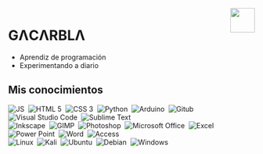 <img align="right" border-radius="50px" src="https://avatars.githubusercontent.com/u/73355508?v=4" height="50">
<h1>GΛCΛRBLΛ</h1>

<ul>
  <li>Aprendiz de programación</li>
  <li>Experimentando a diario</li>
</ul>

## Mis conocimientos
![JS](https://img.shields.io/badge/JavaScript-05122A?style=flat&logo=javascript)&nbsp;
![HTML 5](https://img.shields.io/badge/-HTML_5-05122A?style=flat&logo=HTML5)&nbsp; 
![CSS 3](https://img.shields.io/badge/-CSS_3-05122A?style=flat&logo=CSS3&logoColor=1572B6)&nbsp; 
![Python](https://img.shields.io/badge/Python-05122A?style=flat&logo=python)&nbsp;
![Arduino](https://img.shields.io/badge/-Arduino-05122A?style=flat&logo=arduino)&nbsp;
![Gitub](https://img.shields.io/badge/-Github-05122A?style=flat&logo=github&logoColor=white)&nbsp;
![Visual Studio Code](https://img.shields.io/badge/-Visual%20Studio%20Code-05122A?style=flat&logo=visual-studio-code&logoColor=007ACC)&nbsp; 
![Sublime Text](https://img.shields.io/badge/Sublime_Text-05122A?style=flat&logo=sublime-text&logoColor=important)&nbsp; \
![Inkscape](https://img.shields.io/badge/-Inkscape-05122A?style=flat&logo=inkscape)&nbsp;
![GIMP](https://img.shields.io/badge/-GIMP-05122A?style=flat&logo=gimp)&nbsp;
![Photoshop](https://img.shields.io/badge/-Photoshop-05122A?style=flat&logo=adobe-photoshop)&nbsp;
![Microsoft Office](https://img.shields.io/badge/-Microsoft_Office-05122A?style=flat&logo=microsoft-office)&nbsp;
![Excel](https://img.shields.io/badge/-Excel-05122A?style=flat&logo=microsoft-excel)&nbsp;
![Power Point](https://img.shields.io/badge/-Power_Point-05122A?style=flat&logo=microsoft-powerpoint)&nbsp;
![Word](https://img.shields.io/badge/-Word-05122A?style=flat&logo=microsoft-word)&nbsp;
![Access](https://img.shields.io/badge/-Access-05122A?style=flat&logo=microsoft-access)&nbsp; \
![Linux](https://img.shields.io/badge/Linux-05122A?style=flat&logo=linux)&nbsp;
![Kali](https://img.shields.io/badge/Kali_Linux-05122A?style=flat&logo=kalilinux&logoColor=white)&nbsp;
![Ubuntu](https://img.shields.io/badge/Ubuntu-05122A?style=flat&logo=ubuntu)&nbsp;
![Debian](https://img.shields.io/badge/Debian-05122A?style=flat&logo=debian)&nbsp;
![Windows](https://img.shields.io/badge/Windows-05122A?style=flat&logo=windows)&nbsp;
